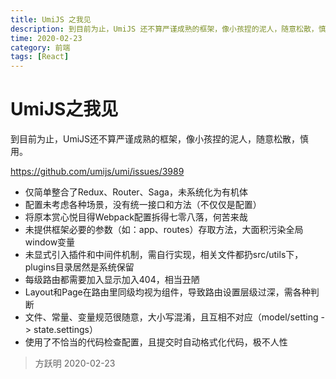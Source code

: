 ```yaml
---
title: UmiJS 之我见
description: 到目前为止，UmiJS 还不算严谨成熟的框架，像小孩捏的泥人，随意松散，慎用。
time: 2020-02-23
category: 前端
tags: [React]
---
```


# UmiJS之我见

到目前为止，UmiJS还不算严谨成熟的框架，像小孩捏的泥人，随意松散，慎用。

<https://github.com/umijs/umi/issues/3989>

- 仅简单整合了Redux、Router、Saga，未系统化为有机体
- 配置未考虑各种场景，没有统一接口和方法（不仅仅是配置）
- 将原本赏心悦目得Webpack配置拆得七零八落，何苦来哉
- 未提供框架必要的参数（如：app、routes）存取方法，大面积污染全局window变量
- 未显式引入插件和中间件机制，需自行实现，相关文件都扔src/utils下，plugins目录居然是系统保留
- 每级路由都需要加入显示加入404，相当丑陋
- Layout和Page在路由里同级均视为组件，导致路由设置层级过深，需各种判断
- 文件、常量、变量规范很随意，大小写混淆，且互相不对应（model/setting -> state.settings）
- 使用了不恰当的代码检查配置，且提交时自动格式化代码，极不人性

> 方跃明
> 2020-02-23
